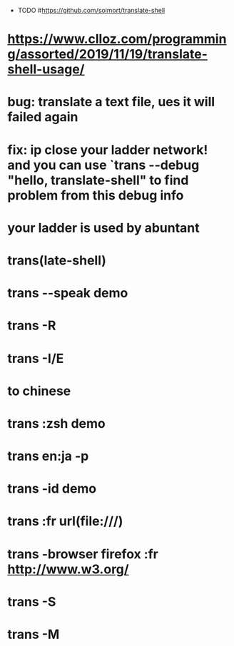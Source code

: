 
- TODO
#https://github.com/soimort/translate-shell
# https://www.clloz.com/programming/assorted/2019/11/19/translate-shell-usage/
# bug: translate a text file, ues it will failed again
# fix: ip close your ladder network! and you can use `trans --debug "hello, translate-shell" to find problem from this debug info
# your ladder is used by abuntant
# trans(late-shell)
# trans --speak demo
# trans -R
# trans -I/E
# to chinese
# trans :zsh demo
# trans en:ja -p
# trans -id demo
# trans :fr url(file:///)
# trans -browser firefox :fr http://www.w3.org/
# trans -S
# trans -M
